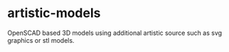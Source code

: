 # artistic-models
OpenSCAD based 3D models using additional artistic source such as svg graphics or stl models.
